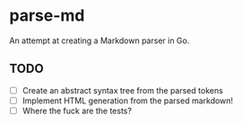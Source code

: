 # parse-md

An attempt at creating a Markdown parser in Go.

## TODO

- [ ] Create an abstract syntax tree from the parsed tokens
- [ ] Implement HTML generation from the parsed markdown!
- [ ] Where the fuck are the tests?
